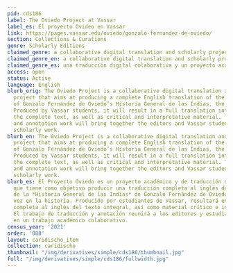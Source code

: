 ```yaml
---
pid: cds186
label: The Oviedo Project at Vassar
label_es: El proyecto Ovideo en Vassar
link: https://pages.vassar.edu/oviedo/gonzalo-fernandez-de-oviedo/
section: Collections & Curations
genre: Scholarly Editions
claimed_genre: a collaborative digital translation and scholarly project
claimed_genre_en: a collaborative digital translation and scholarly project
claimed_genre_es: una traducción digital colaborativa y un proyecto académico
access: open
status: Active
language: English
blurb_orig: The Oviedo Project is a collaborative digital translation and scholarly
  project that aims at producing a complete English translation of the complete text
  of Gonzalo Fernández de Oviedo’s Historia General de las Indias, the first ever.
  Produced by Vassar students, it will result in a full translation into English of
  the complete text, as well as critical and interpretative material. The translation
  and annotation work will bring together the editors and Vassar students in collaborative
  scholarly work.
blurb_en: The Oviedo Project is a collaborative digital translation and scholarly
  project that aims at producing a complete English translation of the complete text
  of Gonzalo Fernández de Oviedo’s Historia General de las Indias, the first ever.
  Produced by Vassar students, it will result in a full translation into English of
  the complete text, as well as critical and interpretative material. The translation
  and annotation work will bring together the editors and Vassar students in collaborative
  scholarly work.
blurb_es: El Proyecto Oviedo es un proyecto académico y de traducción digital colaborativa
  que tiene como objetivo producir una traducción completa al inglés del texto completo
  de la *Historia General de las Indias* de Gonzalo Fernández de Oviedo, por primera
  vez en la historia. Producido por estudiantes de Vassar, resultará en una traducción
  completa al inglés del texto integral, así como material crítico e interpretativo.
  El trabajo de traducción y anotación reunirá a los editores y estudiantes de Vassar
  en un trabajo académico colaborativo.
census_year: '2021'
order: '088'
layout: caridischo_item
collection: caridischo
thumbnail: "/img/derivatives/simple/cds186/thumbnail.jpg"
full: "/img/derivatives/simple/cds186/fullwidth.jpg"
---
```

